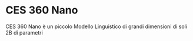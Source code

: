# CES 360 Nano
CES 360 Nano è un piccolo Modello Linguistico di grandi dimensioni di soli 2B di parametri